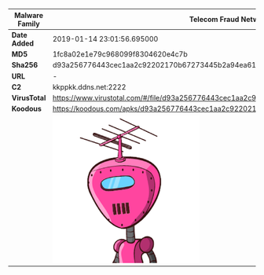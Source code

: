 | Malware Family | Telecom Fraud Network for South Koreans                      |
| -------------- | ------------------------------------------------------------ |
| **Date Added** | 2019-01-14 23:01:56.695000                                                   |
| **MD5**        | 1fc8a02e1e79c968099f8304620e4c7b                             |
| **Sha256**     | d93a256776443cec1aa2c92202170b67273445b2a94ea61db093ea4a6c291fd1 |
| **URL**        | -                                                            |
| **C2**         | kkppkk.ddns.net:2222 |
| **VirusTotal** | https://www.virustotal.com/#/file/d93a256776443cec1aa2c92202170b67273445b2a94ea61db093ea4a6c291fd1/detection |
| **Koodous**    | https://koodous.com/apks/d93a256776443cec1aa2c92202170b67273445b2a94ea61db093ea4a6c291fd1 |
|                | ![](../assets/d93a256776443cec1aa2c92202170b67273445b2a94ea61db093ea4a6c291fd1.png) |